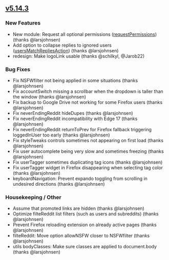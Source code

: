 ## [v5.14.3](https://github.com/honestbleeps/Reddit-Enhancement-Suite/releases/v5.14.3)

### New Features

- New module: Request all optional permissions ([requestPermissions](https://www.reddit.com/#res:settings/requestPermissions)) (thanks @larsjohnsen)
- Add option to collapse replies to ignored users ([usersMatchRepliesAction](https://www.reddit.com/#res:settings/filteReddit/usersMatchRepliesAction)) (thanks @larsjohnsen)
- redesign: Make logoLink usable (thanks @schilkyl, @Jarob22)

### Bug Fixes

- Fix NSFWfilter not being applied in some situations (thanks @larsjohnsen)
- Fix accountSwitch missing a scrollbar when the dropdown is taller than the window (thanks @larsjohnsen)
- Fix backup to Google Drive not working for some Firefox users (thanks @larsjohnsen)
- Fix neverEndingReddit hideDupes (thanks @larsjohnsen)
- Fix neverEndingReddit incompatibility with Edge 17 (thanks @larsjohnsen)
- Fix neverEndingReddit returnToPrev for Firefox fallback triggering loggedInUser too early (thanks @larsjohnsen)
- Fix styleTweaks controls sometimes not appearing on first load (thanks @larsjohnsen)
- Fix user autocomplete being very slow and sometimes freezing (thanks @larsjohnsen)
- Fix userTagger sometimes duplicating tag icons (thanks @larsjohnsen)
- Fix userTagger widget in Firefox disappearing when selecting tag color (thanks @larsjohnsen)
- keyboardNavigation: Prevent expando toggling from scrolling in undesired directions (thanks @larsjohnsen)

### Housekeeping / Other

- Assume that promoted links are hidden (thanks @larsjohnsen)
- Optimize filteReddit list filters (such as users and subreddits) (thanks @larsjohnsen)
- Prevent Firefox reloading extension on already active pages (thanks @larsjohnsen)
- filteReddit: Move option allowNSFW closer to NSFWfilter (thanks @larsjohnsen)
- utils bodyClasses: Make sure classes are applied to document.body (thanks @larsjohnsen)
